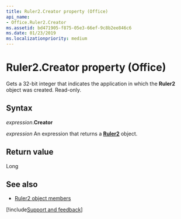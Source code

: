 ```yaml
---
title: Ruler2.Creator property (Office)
api_name:
- Office.Ruler2.Creator
ms.assetid: bd471905-f875-05e3-66ef-9c8b2ee846c6
ms.date: 01/23/2019
ms.localizationpriority: medium
---
```



# Ruler2.Creator property (Office)

Gets a 32-bit integer that indicates the application in which the **Ruler2** object was created. Read-only.


## Syntax

_expression_.**Creator**

_expression_ An expression that returns a **[Ruler2](Office.Ruler2.md)** object.


## Return value

Long


## See also

- [Ruler2 object members](overview/Library-Reference/ruler2-members-office.md)



[!include[Support and feedback](~/includes/feedback-boilerplate.md)]
